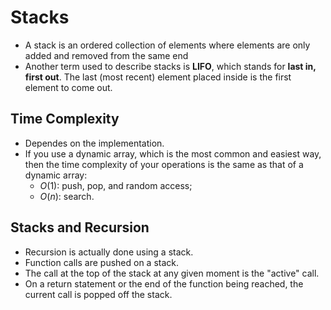 # Stacks
- A stack is an ordered collection of elements where elements are only added and removed from the same end
- Another term used to describe stacks is **LIFO**, which stands for **last in, first out**. The last (most recent) element placed inside is the first element to come out.

## Time Complexity
- Dependes on the implementation. 
- If you use a dynamic array, which is the most common and easiest way, then the time complexity of your operations is the same as that of a dynamic array:
  - $O(1)$: push, pop, and random access;
  - $O(n)$: search.

## Stacks and Recursion

- Recursion is actually done using a stack. 
- Function calls are pushed on a stack. 
- The call at the top of the stack at any given moment is the "active" call. 
- On a return statement or the end of the function being reached, the current call is popped off the stack.
